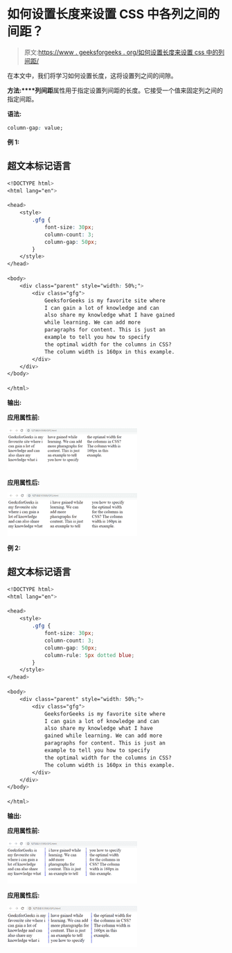 # 如何设置长度来设置 CSS 中各列之间的间距？

> 原文:[https://www . geeksforgeeks . org/如何设置长度来设置 css 中的列间距/](https://www.geeksforgeeks.org/how-to-set-length-to-set-the-gap-between-the-columns-in-css/)

在本文中，我们将学习如何设置长度，这将设置列之间的间隙。

**方法:****列间距**属性用于指定设置列间距的长度。它接受一个值来固定列之间的指定间距。

**语法:**

```css
column-gap: value;
```

**例 1:**

## 超文本标记语言

```css
<!DOCTYPE html>
<html lang="en">

<head>
    <style>
        .gfg {
            font-size: 30px;
            column-count: 3;
            column-gap: 50px;
        }
    </style>
</head>

<body>
    <div class="parent" style="width: 50%;">
        <div class="gfg">
            GeeksforGeeks is my favorite site where
            I can gain a lot of knowledge and can
            also share my knowledge what I have gained
            while learning. We can add more
            paragraphs for content. This is just an
            example to tell you how to specify
            the optimal width for the columns in CSS?
            The column width is 160px in this example.
        </div>
    </div>
</body>

</html>
```

**输出:**

**应用属性前:**

![](img/06eacd35c026d09a7144743f52c27e85.png)

**应用属性后:**

![](img/d15f1d01d17586f82c10afa98e4c431e.png)

**例 2:**

## 超文本标记语言

```css
<!DOCTYPE html>
<html lang="en">

<head>
    <style>
        .gfg {
            font-size: 30px;
            column-count: 3;
            column-gap: 50px;
            column-rule: 5px dotted blue;
        }
    </style>
</head>

<body>
    <div class="parent" style="width: 50%;">
        <div class="gfg">
            GeeksforGeeks is my favorite site where
            I can gain a lot of knowledge and can
            also share my knowledge what I have
            gained while learning. We can add more
            paragraphs for content. This is just an
            example to tell you how to specify
            the optimal width for the columns in CSS?
            The column width is 160px in this example.
        </div>
    </div>
</body>

</html>
```

**输出:**

**应用属性前:**

![](img/cb7ba30ce1b6691adcf2333ad6267435.png)

**应用属性后:**

![](img/c5ffbed79365ca14b5a05ecce6646c96.png)
